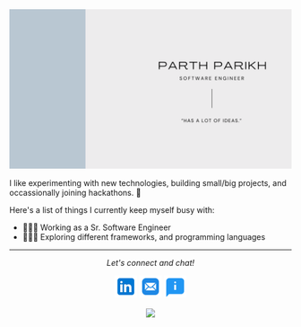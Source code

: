 <img src="https://github.com/parikhparth23/parikhparth23/blob/main/readme_images/Parth%20Parikh.png" alt="Hero image">

I like experimenting with new technologies, building small/big projects, and occassionally joining hackathons. 🚀

Here's a list of things I currently keep myself busy with:

- 👩🏻‍💻 Working as a Sr. Software Engineer
- 👩🏻‍💻 Exploring different frameworks, and programming languages

<hr>
<p align="center">
  <i>Let's connect and chat!</i>

  <p align="center">
    <a href="https://www.linkedin.com/in/parikhparth23/" alt="Linkedin"><img src="https://github.com/parikhparth23/parikhparth23/blob/main/readme_images/icons8-linkedin-96.png" width="40" height="40"></a>
    <a href="mailto:parikhparth23@tutamail.com" alt="Contact me"><img src="https://github.com/parikhparth23/parikhparth23/blob/main/readme_images/icons8-mail-96.png" width="40" height="40"></a>
    <a href="ParthParikh_resume.pdf" alt="resume" target='_blank'><img src="https://github.com/parikhparth23/parikhparth23/blob/main/readme_images/icons8-about-96.png" width="40" height="40"></a>
  </p>

  <p align="center">
    <a href="https://visitor-badge.glitch.me/">
      <img align="center" src="https://page-views.glitch.me/badge?page_id=parikhparth23">
    </a>
  </p>
</p>
